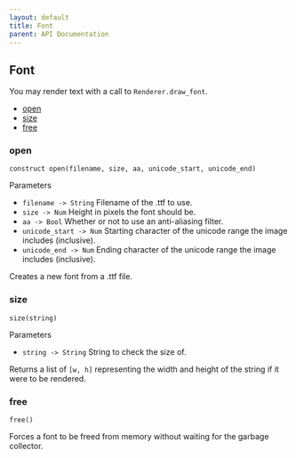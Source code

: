 ```yaml
---
layout: default
title: Font
parent: API Documentation
---
```


## Font
You may render text with a call to `Renderer.draw_font`.

 + [open](#open)
 + [size](#size)
 + [free](#free)

### open
`construct open(filename, size, aa, unicode_start, unicode_end)`

Parameters
 + `filename -> String` Filename of the .ttf to use.
 + `size -> Num` Height in pixels the font should be.
 + `aa -> Bool` Whether or not to use an anti-aliasing filter.
 + `unicode_start -> Num` Starting character of the unicode range the image includes (inclusive).
 + `unicode_end -> Num` Ending character of the unicode range the image includes (inclusive).
 
Creates a new font from a .ttf file.

### size
`size(string)`

Parameters
 + `string -> String` String to check the size of.

Returns a list of `[w, h]` representing the width and height of the string if it were to be
rendered.

### free
`free()`

Forces a font to be freed from memory without waiting for the garbage collector.

